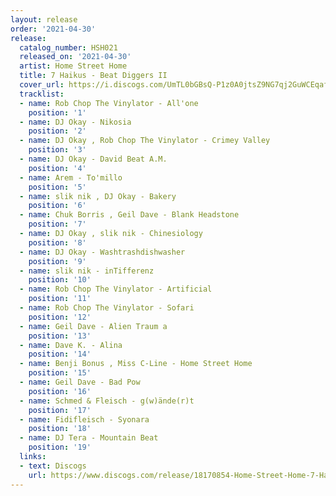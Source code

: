 ```yaml
---
layout: release
order: '2021-04-30'
release:
  catalog_number: HSH021
  released_on: '2021-04-30'
  artist: Home Street Home
  title: 7 Haikus - Beat Diggers II
  cover_url: https://i.discogs.com/UmTL0bGBsQ-P1z0A0jtsZ9NG7qj2GuWCEqafbb0BL4Q/rs:fit/g:sm/q:90/h:600/w:600/czM6Ly9kaXNjb2dz/LWRhdGFiYXNlLWlt/YWdlcy9SLTE4MTcw/ODU0LTE2MTc2NjMx/NjktMjM0NS5qcGVn.jpeg
  tracklist:
  - name: Rob Chop The Vinylator - All'one
    position: '1'
  - name: DJ Okay - Nikosia
    position: '2'
  - name: DJ Okay , Rob Chop The Vinylator - Crimey Valley
    position: '3'
  - name: DJ Okay - David Beat A.M.
    position: '4'
  - name: Arem - To'millo
    position: '5'
  - name: slik nik , DJ Okay - Bakery
    position: '6'
  - name: Chuk Borris , Geil Dave - Blank Headstone
    position: '7'
  - name: DJ Okay , slik nik - Chinesiology
    position: '8'
  - name: DJ Okay - Washtrashdishwasher
    position: '9'
  - name: slik nik - inTifferenz
    position: '10'
  - name: Rob Chop The Vinylator - Artificial
    position: '11'
  - name: Rob Chop The Vinylator - Sofari
    position: '12'
  - name: Geil Dave - Alien Traum a
    position: '13'
  - name: Dave K. - Alina
    position: '14'
  - name: Benji Bonus , Miss C-Line - Home Street Home
    position: '15'
  - name: Geil Dave - Bad Pow
    position: '16'
  - name: Schmed & Fleisch - g(w)ände(r)t
    position: '17'
  - name: Fidifleisch - Syonara
    position: '18'
  - name: DJ Tera - Mountain Beat
    position: '19'
  links:
  - text: Discogs
    url: https://www.discogs.com/release/18170854-Home-Street-Home-7-Haikus-Beat-Diggers-II
---
```

